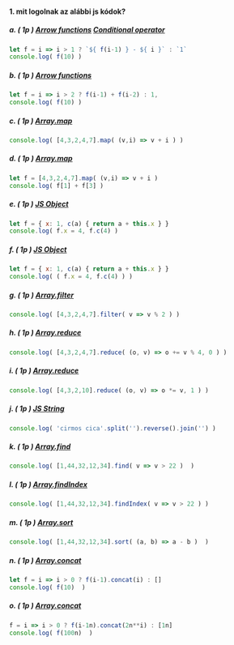 #### 1. mit logolnak az alábbi js kódok?

##### a. ( 1p ) [Arrow functions](https://developer.mozilla.org/en-US/docs/Web/JavaScript/Reference/Functions/Arrow_functions) [Conditional operator](https://developer.mozilla.org/en-US/docs/Web/JavaScript/Reference/Operators/Conditional_Operator)
```javascript
let f = i => i > 1 ? `${ f(i-1) } - ${ i }` : `1`
console.log( f(10) )
```

##### b. ( 1p ) [Arrow functions](https://developer.mozilla.org/en-US/docs/Web/JavaScript/Reference/Functions/Arrow_functions)

```javascript
let f = i => i > 2 ? f(i-1) + f(i-2) : 1,
console.log( f(10) )
```

##### c. ( 1p ) [Array.map](https://developer.mozilla.org/en-US/docs/Web/JavaScript/Reference/Global_Objects/Array/map)

```javascript
console.log( [4,3,2,4,7].map( (v,i) => v + i ) )
```

##### d. ( 1p ) [Array.map](https://developer.mozilla.org/en-US/docs/Web/JavaScript/Reference/Global_Objects/Array/map)

```javascript
let f = [4,3,2,4,7].map( (v,i) => v + i )
console.log( f[1] + f[3] )
```

##### e. ( 1p ) [JS Object](https://developer.mozilla.org/en-US/docs/Web/JavaScript/Reference/Global_Objects/Object)

```javascript
let f = { x: 1, c(a) { return a + this.x } }
console.log( f.x = 4, f.c(4) )
```

##### f. ( 1p ) [JS Object](https://developer.mozilla.org/en-US/docs/Web/JavaScript/Reference/Global_Objects/Object)

```javascript
let f = { x: 1, c(a) { return a + this.x } }
console.log( ( f.x = 4, f.c(4) ) )
```

##### g. ( 1p ) [Array.filter](https://developer.mozilla.org/en-US/docs/Web/JavaScript/Reference/Global_Objects/Array/filter)

```javascript
console.log( [4,3,2,4,7].filter( v => v % 2 ) )
```

##### h. ( 1p ) [Array.reduce](https://developer.mozilla.org/en-US/docs/Web/JavaScript/Reference/Global_Objects/Array/Reduce)

```javascript
console.log( [4,3,2,4,7].reduce( (o, v) => o += v % 4, 0 ) )
```

##### i. ( 1p ) [Array.reduce](https://developer.mozilla.org/en-US/docs/Web/JavaScript/Reference/Global_Objects/Array/Reduce)

```javascript
console.log( [4,3,2,10].reduce( (o, v) => o *= v, 1 ) )
```

##### j. ( 1p ) [JS String](https://developer.mozilla.org/en-US/docs/Web/JavaScript/Reference/Global_Objects/String)

```javascript
console.log( 'cirmos cica'.split('').reverse().join('') )
```

##### k. ( 1p ) [Array.find](https://developer.mozilla.org/en-US/docs/Web/JavaScript/Reference/Global_Objects/Array/find)

```javascript
console.log( [1,44,32,12,34].find( v => v > 22 )  )
```

##### l. ( 1p ) [Array.findIndex](https://developer.mozilla.org/en-US/docs/Web/JavaScript/Reference/Global_Objects/Array/findIndex)

```javascript
console.log( [1,44,32,12,34].findIndex( v => v > 22 ) )
```

##### m. ( 1p ) [Array.sort](https://developer.mozilla.org/en-US/docs/Web/JavaScript/Reference/Global_Objects/Array/sort)

```javascript
console.log( [1,44,32,12,34].sort( (a, b) => a - b )  )
```

##### n. ( 1p ) [Array.concat](https://developer.mozilla.org/en-US/docs/Web/JavaScript/Reference/Global_Objects/Array/concat)

```javascript
let f = i => i > 0 ? f(i-1).concat(i) : []
console.log( f(10)  )
```

##### o. ( 1p ) [Array.concat](https://developer.mozilla.org/en-US/docs/Web/JavaScript/Reference/Global_Objects/Array/concat)

```javascript
f = i => i > 0 ? f(i-1n).concat(2n**i) : [1n] 
console.log( f(100n)  )
```
